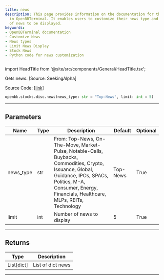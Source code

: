 ```yaml
---
title: news
description: This page provides information on the documentation for the 'news' functionality
  in OpenBBTerminal. It enables users to customize their news type and limit the number
  of news to be displayed.
keywords:
- OpenBBTerminal documentation
- Customize News
- News types
- Limit News Display
- Stock News
- Python code for news customization
---
```


import HeadTitle from '@site/src/components/General/HeadTitle.tsx';

<HeadTitle title="stocks.disc.news - Reference | OpenBB SDK Docs" />

Gets news. [Source: SeekingAlpha]

Source Code: [[link](https://github.com/OpenBB-finance/OpenBB/tree/main/openbb_terminal/stocks/discovery/seeking_alpha_model.py#L199)]

```python
openbb.stocks.disc.news(news_type: str = "Top-News", limit: int = 5)
```

---

## Parameters

| Name | Type | Description | Default | Optional |
| ---- | ---- | ----------- | ------- | -------- |
| news_type | str | From: Top-News, On-The-Move, Market-Pulse, Notable-Calls, Buybacks, Commodities, Crypto, Issuance, Global,<br/>Guidance, IPOs, SPACs, Politics, M-A, Consumer, Energy, Financials, Healthcare, MLPs, REITs, Technology | Top-News | True |
| limit | int | Number of news to display | 5 | True |


---

## Returns

| Type | Description |
| ---- | ----------- |
| List[dict] | List of dict news |
---
